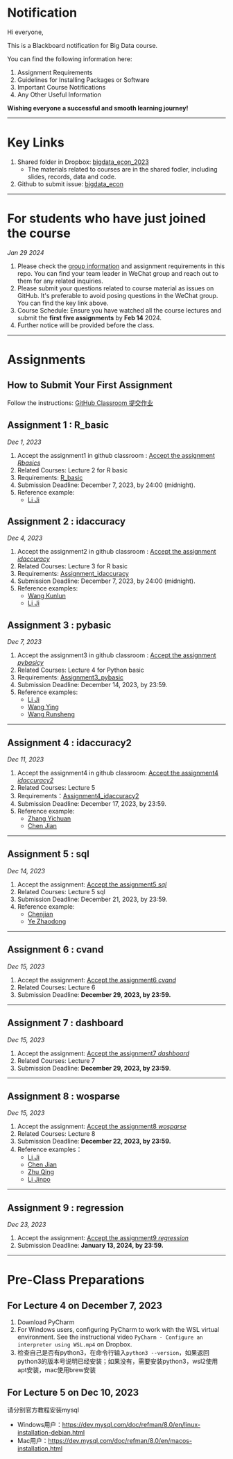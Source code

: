 # Notification

Hi everyone,

This is a Blackboard notification for Big Data course.

You can find the following information here:

1. Assignment Requirements
2. Guidelines for Installing Packages or Software
3. Important Course Notifications
4. Any Other Useful Information

**Wishing everyone a successful and smooth learning journey!**

---
# Key Links
1. Shared folder in Dropbox: [bigdata_econ_2023](https://www.dropbox.com/scl/fo/iisbx4sf51n5nmwhclx56/h)
   - The materials related to courses are in the shared fodler, including slides, records, data and code.
2. Github to submit issue: [bigdata_econ](https://github.com/DongboShi/bigdata_econ/issues)

---

# For students who have just joined the course
_Jan 29 2024_

1. Please check the [group information](https://github.com/econ-innovation/Notification/blob/3d00accadabbba81203c4398ec1ea791fcee5e4a/GroupInformation.md) and assignment requirements in this repo. You can find your team leader in WeChat group and reach out to them for any related inquiries.
2. Please submit your questions related to course material as issues on GitHub. It's preferable to avoid posing questions in the WeChat group. You can find the key link above.
3. Course Schedule: Ensure you have watched all the course lectures and submit the **first five assignments** by **Feb 14** 2024.
4. Further notice will be provided before the class.
---

# Assignments
## How to Submit Your First Assignment
Follow the instructions: [GitHub Classroom 提交作业](https://github.com/econ-innovation/Notification/blob/fb90dc77974a7815cc278acdd07b86238aa75e3a/github%20classrom%E6%8F%90%E4%BA%A4%E4%BD%9C%E4%B8%9A.md)


## Assignment 1 : R_basic
_Dec 1, 2023_
1. Accept the assignment1 in github classroom : [Accept the assignment _Rbasics_](https://classroom.github.com/a/OA7YVt1Y)
2. Related Courses: Lecture 2 for R basic
3. Requirements: [R_basic](https://github.com/econ-innovation/Notification/blob/fb90dc77974a7815cc278acdd07b86238aa75e3a/Assignment1_rbasic.md)
4. Submission Deadline: December 7, 2023, by 24:00 (midnight).
5. Reference example:
   - [Li Ji](https://github.com/econ-innovation/rbasics-SkyeJi.git)

## Assignment 2 : idaccuracy
_Dec 4, 2023_
1. Accept the assignment2 in github classroom : [Accept the assignment _idaccuracy_](https://classroom.github.com/a/ofOPnAx0)
2. Related Courses: Lecture 3 for R basic
3. Requirements: [Assignment_idaccuracy](https://github.com/econ-innovation/Notification/blob/fb90dc77974a7815cc278acdd07b86238aa75e3a/Assignment2_idaccuracy.md)
4. Submission Deadline: December 7, 2023, by 24:00 (midnight).
5. Reference examples:
   - [Wang Kunlun](https://github.com/econ-innovation/idaccuracy-Kunlun0513.git)
   - [Li Ji](https://github.com/econ-innovation/idaccuracy-SkyeJi.git)

## Assignment 3 : pybasic
_Dec 7, 2023_
1. Accept the assignment3 in github classroom : [Accept the assignment _pybasicy_](https://classroom.github.com/a/IaR6laBH)
2. Related Courses: Lecture 4 for Python basic
3. Requirements: [Assignment3_pybasic](https://github.com/econ-innovation/Notification/blob/a25aa88fde20a62fb2c939559d063d3b24d9089a/Assignment3_pybasic.md)
4. Submission Deadline: December 14, 2023, by 23:59.
5. Reference examples:
   - [Li Ji](https://github.com/econ-innovation/pybasic-SkyeJi.git)
   - [Wang Ying](https://github.com/econ-innovation/pybasic-yingwang1023.git)
   - [Wang Runsheng](https://github.com/econ-innovation/pybasic-Runsheng-Wang.git)
---

## Assignment 4 : idaccuracy2
_Dec 11, 2023_
1. Accept the assignment4 in github classroom:  [Accept the assignment4 _idaccuracy2_](https://classroom.github.com/a/wmyKvGb0)
2. Related Courses: Lecture 5
3. Requirements：[Assignment4_idaccuracy2](https://github.com/econ-innovation/Notification/blob/cef93af7795fa1d966595b806ce083eb8d1099d2/Assignment4_idaccuracy2.md)
4. Submission Deadline: December 17, 2023, by 23:59.
5. Reference example:
   - [Zhang Yichuan](https://github.com/econ-innovation/idaccuracy2-zhangych236.git)
   - [Chen Jian](https://github.com/econ-innovation/idaccuracy2-chenjiancqu.git)

---
## Assignment 5 : sql
_Dec 14, 2023_
1. Accept the assignment:  [Accept the assignment5 _sql_](https://classroom.github.com/a/tXylLcbU)
2. Related Courses: Lecture 5 sql
3. Submission Deadline: December 21, 2023, by 23:59.
4. Reference example:
   - [Chenjian](https://github.com/econ-innovation/a5-sql-chenjiancqu.git)
   - [Ye Zhaodong](https://github.com/econ-innovation/a5-sql-linyanbruce.git)
---

## Assignment 6 : cvand
_Dec 15, 2023_
1. Accept the assignment:  [Accept the assignment6 _cvand_](https://classroom.github.com/a/boRGmXHL)
2. Related Courses: Lecture 6
3. Submission Deadline: **December 29, 2023, by 23:59.**
---
## Assignment 7 : dashboard
_Dec 15, 2023_
1. Accept the assignment:  [Accept the assignment7 _dashboard_](https://classroom.github.com/a/UA7Z9ecT)
2. Related Courses: Lecture 7 
3.  Submission Deadline: **December 29, 2023, by 23:59**.
---
## Assignment 8 : wosparse
_Dec 15, 2023_
1. Accept the assignment:  [Accept the assignment8 _wosparse_](https://classroom.github.com/a/Mk0pzviB)
2. Related Courses: Lecture 8 
3. Submission Deadline: **December 22, 2023, by 23:59.**
4. Reference examples：
   - [Li Ji](https://github.com/econ-innovation/a8-wosparse-SkyeJi.git)
   - [Chen Jian](https://github.com/econ-innovation/a8-wosparse-chenjiancqu.git)
   - [Zhu Qing](https://github.com/econ-innovation/a8-wosparse-Qingzhu12138.git)
   - [Li Jinpo](https://github.com/econ-innovation/a8-wosparse-Jinpoli.git)
---
## Assignment 9 : regression
_Dec 23, 2023_
1. Accept the assignment:  [Accept the assignment9 _regression_](https://classroom.github.com/a/GlWk-Vu4)
2. Submission Deadline: **January 13, 2024, by 23:59.**
---

# Pre-Class Preparations
## For Lecture 4 on December 7, 2023
1. Download PyCharm
2. For Windows users, configuring PyCharm to work with the WSL virtual environment. See the instructional video `PyCharm - Configure an interpreter using WSL.mp4` on Dropbox.
3. 检查自己是否有python3，在命令行输入`python3 --version`，如果返回python3的版本号说明已经安装；如果没有，需要安装python3，wsl2使用apt安装，mac使用brew安装

## For Lecture 5 on Dec 10, 2023
请分别官方教程安装mysql
- Windows用户：https://dev.mysql.com/doc/refman/8.0/en/linux-installation-debian.html
- Mac用户：https://dev.mysql.com/doc/refman/8.0/en/macos-installation.html
